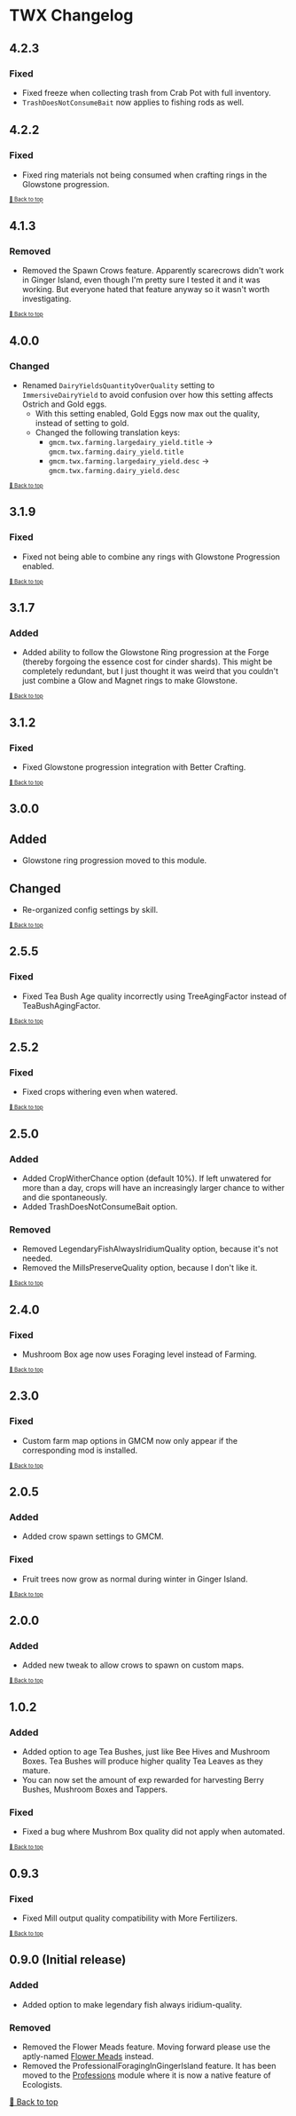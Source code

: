 ﻿# TWX Changelog

## 4.2.3

### Fixed

* Fixed freeze when collecting trash from Crab Pot with full inventory.
* `TrashDoesNotConsumeBait` now applies to fishing rods as well.

## 4.2.2

### Fixed

* Fixed ring materials not being consumed when crafting rings in the Glowstone progression.

<sup><sup>[🔼 Back to top](#twx-changelog)</sup></sup>

## 4.1.3

### Removed

* Removed the Spawn Crows feature. Apparently scarecrows didn't work in Ginger Island, even though I'm pretty sure I tested it and it was working. But everyone hated that feature anyway so it wasn't worth investigating.

<sup><sup>[🔼 Back to top](#twx-changelog)</sup></sup>

## 4.0.0

### Changed

* Renamed `DairyYieldsQuantityOverQuality` setting to `ImmersiveDairyYield` to avoid confusion over how this setting affects Ostrich and Gold eggs.
    * With this setting enabled, Gold Eggs now max out the quality, instead of setting to gold.
    * Changed the following translation keys:
        * `gmcm.twx.farming.largedairy_yield.title` -> `gmcm.twx.farming.dairy_yield.title`
        * `gmcm.twx.farming.largedairy_yield.desc` -> `gmcm.twx.farming.dairy_yield.desc`

<sup><sup>[🔼 Back to top](#twx-changelog)</sup></sup>

## 3.1.9

### Fixed

* Fixed not being able to combine any rings with Glowstone Progression enabled.

<sup><sup>[🔼 Back to top](#twx-changelog)</sup></sup>

## 3.1.7

### Added

* Added ability to follow the Glowstone Ring progression at the Forge (thereby forgoing the essence cost for cinder shards). This might be completely redundant, but I just thought it was weird that you couldn't just combine a Glow and Magnet rings to make Glowstone.

<sup><sup>[🔼 Back to top](#twx-changelog)</sup></sup>

## 3.1.2

### Fixed

* Fixed Glowstone progression integration with Better Crafting.

<sup><sup>[🔼 Back to top](#twx-changelog)</sup></sup>

## 3.0.0

## Added

* Glowstone ring progression moved to this module.

## Changed

* Re-organized config settings by skill.

<sup><sup>[🔼 Back to top](#twx-changelog)</sup></sup>

## 2.5.5

### Fixed

* Fixed Tea Bush Age quality incorrectly using TreeAgingFactor instead of TeaBushAgingFactor. 

<sup><sup>[🔼 Back to top](#twx-changelog)</sup></sup>

## 2.5.2

### Fixed

* Fixed crops withering even when watered.

<sup><sup>[🔼 Back to top](#twx-changelog)</sup></sup>

## 2.5.0

### Added

* Added CropWitherChance option (default 10%). If left unwatered for more than a day, crops will have an increasingly larger chance to wither and die spontaneously.
* Added TrashDoesNotConsumeBait option.

### Removed

* Removed LegendaryFishAlwaysIridiumQuality option, because it's not needed.
* Removed the MillsPreserveQuality option, because I don't like it.

<sup><sup>[🔼 Back to top](#twx-changelog)</sup></sup>

## 2.4.0

### Fixed

* Mushroom Box age now uses Foraging level instead of Farming.

<sup><sup>[🔼 Back to top](#twx-changelog)</sup></sup>

## 2.3.0

### Fixed

* Custom farm map options in GMCM now only appear if the corresponding mod is installed.

<sup><sup>[🔼 Back to top](#twx-changelog)</sup></sup>

## 2.0.5

### Added

* Added crow spawn settings to GMCM.

### Fixed

* Fruit trees now grow as normal during winter in Ginger Island.

<sup><sup>[🔼 Back to top](#twx-changelog)</sup></sup>

## 2.0.0

### Added

* Added new tweak to allow crows to spawn on custom maps.

<sup><sup>[🔼 Back to top](#twx-changelog)</sup></sup>

## 1.0.2

### Added

* Added option to age Tea Bushes, just like Bee Hives and Mushroom Boxes. Tea Bushes will produce higher quality Tea Leaves as they mature.
* You can now set the amount of exp rewarded for harvesting Berry Bushes, Mushroom Boxes and Tappers.

### Fixed

* Fixed a bug where Mushrom Box quality did not apply when automated.

<sup><sup>[🔼 Back to top](#twx-changelog)</sup></sup>

## 0.9.3

### Fixed

* Fixed Mill output quality compatibility with More Fertilizers.

<sup><sup>[🔼 Back to top](#twx-changelog)</sup></sup>

## 0.9.0 (Initial release)

### Added

* Added option to make legendary fish always iridium-quality.

### Removed

* Removed the Flower Meads feature. Moving forward please use the aptly-named [Flower Meads](https://www.nexusmods.com/stardewvalley/mods/5767) instead.
* Removed the ProfessionalForagingInGingerIsland feature. It has been moved to the [Professions](../Professions) module where it is now a native feature of Ecologists.

[🔼 Back to top](#twx-changelog)